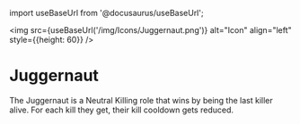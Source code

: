 import useBaseUrl from '@docusaurus/useBaseUrl';

<img src={useBaseUrl('/img/Icons/Juggernaut.png')} alt="Icon" align="left" style={{height: 60}} />
# Juggernaut

The Juggernaut is a Neutral Killing role that wins by being the last killer alive. For each kill they get, their kill cooldown gets reduced.
